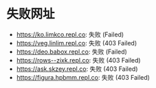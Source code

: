 # 失败网址
- https://ko.limkco.repl.co: 失败 (Failed)
- https://veg.linlim.repl.co: 失败 (403
Failed)
- https://deo.babox.repl.co: 失败 (Failed)
- https://rows--zixk.repl.co: 失败 (403
Failed)
- https://ask.skzey.repl.co: 失败 (403
Failed)
- https://figura.hpbmm.repl.co: 失败 (403
Failed)
